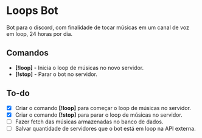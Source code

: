 # Loops Bot

Bot para o discord, com finalidade de tocar músicas em um canal de voz em loop, 24 horas por dia.

## Comandos

- **[!loop]** - Inicia o loop de músicas no novo servidor.
- **[!stop]** - Parar o bot no servidor.

## To-do

- [x] Criar o comando **[!loop]** para começar o loop de músicas no servidor.
- [x] Criar o comando **[!stop]** para parar o loop de músicas no servidor.
- [ ] Fazer fetch das músicas armazenadas no banco de dados.
- [ ] Salvar quantidade de servidores que o bot está em loop na API externa.
